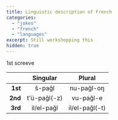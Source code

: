 ```yaml
---
title: Linguistic description of French
categories: 
  - "jokes"
  - "french"
  - "languages"
excerpt: Still workshopping this
hidden: true
---
```


1st screeve

|           | Singular    | Plural         |
|----------:|:-----------:|:--------------:|
|   **1st** | š-pağl      | nu-pağl-oŋ     |
|   **2nd** | t'ü-pağl(-z) | vu-pağl-e      |
|   **3rd** | il/el-pağl  | il/el-pağl(-t) |


